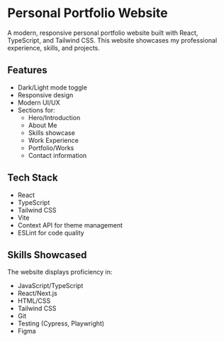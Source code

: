 # Personal Portfolio Website

A modern, responsive personal portfolio website built with React, TypeScript, and Tailwind CSS. This website showcases my professional experience, skills, and projects.

## Features

- Dark/Light mode toggle
- Responsive design
- Modern UI/UX
- Sections for:
  - Hero/Introduction
  - About Me
  - Skills showcase
  - Work Experience
  - Portfolio/Works
  - Contact information

## Tech Stack

- React
- TypeScript
- Tailwind CSS
- Vite
- Context API for theme management
- ESLint for code quality

## Skills Showcased

The website displays proficiency in:

- JavaScript/TypeScript
- React/Next.js
- HTML/CSS
- Tailwind CSS
- Git
- Testing (Cypress, Playwright)
- Figma
